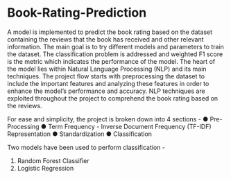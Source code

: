 # Book-Rating-Prediction

A model is implemented to predict the book rating based on the dataset containing the reviews that the book has received and other relevant information. The main goal is to try different models and parameters to train the dataset. The classification problem is addressed and weighted F1 score is the metric which indicates the performance of the model. The heart of the model lies within Natural Language Processing (NLP) and its main techniques. The project flow starts with preprocessing the dataset to include the important features and analyzing these features in order to enhance the model’s performance and accuracy. NLP techniques are exploited throughout the project to comprehend the book rating based on the reviews.

For ease and simplicity, the project is broken down into 4 sections -
  ● Pre-Processing
  ● Term Frequency - Inverse Document Frequency (TF-IDF) Representation
  ● Standardization
  ● Classification


Two models have been used to perform classification - 
  1. Random Forest Classifier
  2. Logistic Regression
